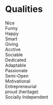 # Qualities

Nice  <br/>
Funny <br/>
Happy <br/>
Smart <br/>
Giving <br/>
Acctive <br/>
Sociable <br/>
Dedicated <br/>
Adaptable <br/>
Passionate <br/>
Semi-Open <br/>
Motivational <br/>
Entrepreneurial <br/>
proud (heritage) <br/>
Socially Independent <br/>
